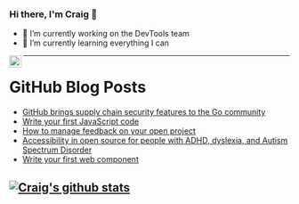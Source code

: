 ### Hi there, I'm Craig 👋

<!--
**CraigTeelFugro/CraigTeelFugro** is a ✨ _special_ ✨ repository because its `README.md` (this file) appears on your GitHub profile.

Here are some ideas to get you started:
-->

- 🔭 I’m currently working on the DevTools team
- 🌱 I’m currently learning everything I can

[<img align="left" alt="Craig Teel | LinkedIn" width="22px" src="https://cdn.jsdelivr.net/npm/simple-icons@v3/icons/linkedin.svg" />][linkedin]

---

# GitHub Blog Posts

<!-- BLOG-POST-LIST:START -->
- [GitHub brings supply chain security features to the Go community](https://github.blog/2021-07-22-github-supply-chain-security-features-go-community/)
- [Write your first JavaScript code](https://opensource.com/article/21/7/javascript-cheat-sheet)
- [How to manage feedback on your open project](https://opensource.com/open-organization/21/7/manage-feedback-open-project)
- [Accessibility in open source for people with ADHD, dyslexia, and Autism Spectrum Disorder](https://opensource.com/article/21/7/open-source-neurodiversity)
- [Write your first web component](https://opensource.com/article/21/7/web-components)
<!-- BLOG-POST-LIST:END -->

## [![Craig's github stats](https://github-readme-stats.vercel.app/api?username=craigteelfugro)](https://github.com/anuraghazra/github-readme-stats)


[linkedin]: https://linkedin.com/in/craig-teel-b8786771
